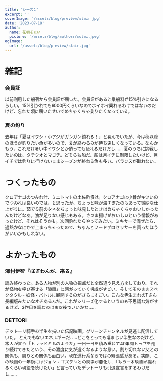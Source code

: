 ```yaml
---
title: 'シーズン'
excerpt: ''
coverImage: '/assets/blog/preview/stair.jpg'
date: '2023-07-18'
author:
  name: 花初そたい
  picture: '/assets/blog/authors/sotai.jpeg'
ogImage:
  url: '/assets/blog/preview/stair.jpg'
---
```

# 雑記

### 会員証
以前利用した船宿から会員証が届いた。会員証があると乗船料が15%引きになるらしい。15%引かれても9000円くらいなのでホイホイ乗れるわけではないのだけど、忘れた頃に届いたせいでめちゃくちゃ乗りたくなっている。

### 夏の釣り
去年は「夏はイワシ・小アジがガンガン釣れる！」と喜んでいたが、今は秋以降のほうが釣りたい魚が多いので、夏が終わるのが待ち遠しくなっている。なんかもう、これだけ暑い中イワシとか釣っても疲れるだけだし……
夏のうちに挑戦したいのは、タチウオとマゴチ。どちらも船だ。船は月イチに制限したいけど、月イチでは釣りに行けないままシーズンが終わる魚も多い。バランスが取れない。

# つくったもの
クロアナゴのつみれ汁、ミニトマトの土佐酢漬け。クロアナゴは小骨がキツいのでつみれは良いのでは、と思ったが、ちょっと味が濃すぎたのもあって微妙な仕上がりに。茹でる前のタネをちょっと味見したときはめちゃくちゃおいしかったんだけどなあ。油が足りない感じもある。さつま揚げがおいしいという情報があったけど、それはそうかも。次回釣れたらやってみたい。ミキサーで混ぜたら、過熱かなにかで止まっちゃったので、ちゃんとフードプロセッサーを買ったほうがいいかもしれない。

# よかったもの

### 澤村伊智『ぼぎわんが、来る』
読み終わった。ある人物が別の人物の視点だと全然違う見え方をしており、それが怪物を呼び寄せる「隙間」に繋がっていく構成がすごい。そしてそのままスペクタクル・妖怪・バトルに展開するのがさらにすごい。こんな寺生まれのTさん長編版みたいなオチあるんだ。これがシリーズ化するというのも不思議な気がするけど、2作目を読むのはまだ後でいいかな……

### DETTORI
デットーリ騎手の半生を描いた伝記映画。グリーンチャンネルが見逃し配信していた。
とんでもないエネルギーだ……どこをとっても凄まじい半生なのだけど、本人が言う「トレッドミルのような」一日一日を積み重ねて40年間トップを走り続けてきたという、その濃度に気が遠くなるような思い。割り切れない父との関係も、周りとの関係も面白い。現在進行系ならではの緊張感がある。実際、この映画の一年後にはジョン・ゴズデンとの関係が悪化し、「もう一本映画が撮れるくらい現役を続けたい」と言っていたデットーリも引退宣言をするわけだし……